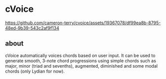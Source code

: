 # cVoice
https://github.com/cameron-terry/cvoice/assets/19367078/df99ea8b-8795-48ed-9b39-543c2af9f134

## about

cVoice automatically voices chords based on user input.
It can be used to generate smooth, 3-note chord progressions using simple chords such as major, minor (triad and sevenths), augmented, diminished and some modal chords (only Lydian for now).
